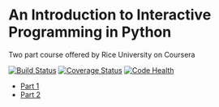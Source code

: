 # An Introduction to Interactive Programming in Python

Two part course offered by Rice University on Coursera

[![Build Status](https://travis-ci.org/jonfreedman/interactivepython.svg?branch=master)](https://travis-ci.org/jonfreedman/interactivepython)
[![Coverage Status](https://coveralls.io/repos/jonfreedman/interactivepython/badge.svg?branch=master)](https://coveralls.io/r/jonfreedman/interactivepython)
[![Code Health](https://landscape.io/github/jonfreedman/interactivepython/master/landscape.svg?style=flat)](https://landscape.io/github/jonfreedman/interactivepython/master)

* [Part 1](https://www.coursera.org/course/interactivepython1)
* [Part 2](https://www.coursera.org/course/interactivepython2)